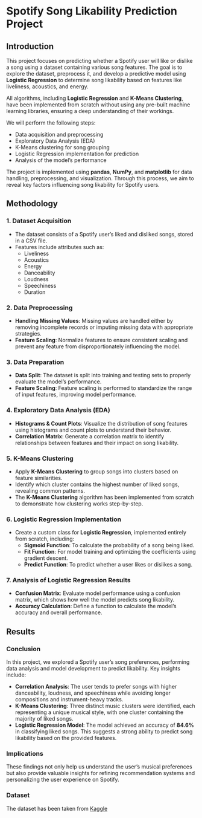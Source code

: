 # Spotify Song Likability Prediction Project

## Introduction
This project focuses on predicting whether a Spotify user will like or dislike a song using a dataset containing various song features. The goal is to explore the dataset, preprocess it, and develop a predictive model using **Logistic Regression** to determine song likability based on features like liveliness, acoustics, and energy.

All algorithms, including **Logistic Regression** and **K-Means Clustering**, have been implemented from scratch without using any pre-built machine learning libraries, ensuring a deep understanding of their workings.

We will perform the following steps:
- Data acquisition and preprocessing
- Exploratory Data Analysis (EDA)
- K-Means clustering for song grouping
- Logistic Regression implementation for prediction
- Analysis of the model’s performance

The project is implemented using **pandas**, **NumPy**, and **matplotlib** for data handling, preprocessing, and visualization. Through this process, we aim to reveal key factors influencing song likability for Spotify users.

## Methodology

### 1. Dataset Acquisition
- The dataset consists of a Spotify user’s liked and disliked songs, stored in a CSV file.
- Features include attributes such as:
  - Liveliness
  - Acoustics
  - Energy
  - Danceability
  - Loudness
  - Speechiness
  - Duration

### 2. Data Preprocessing
- **Handling Missing Values**: Missing values are handled either by removing incomplete records or imputing missing data with appropriate strategies.
- **Feature Scaling**: Normalize features to ensure consistent scaling and prevent any feature from disproportionately influencing the model.

### 3. Data Preparation
- **Data Split**: The dataset is split into training and testing sets to properly evaluate the model’s performance.
- **Feature Scaling**: Feature scaling is performed to standardize the range of input features, improving model performance.

### 4. Exploratory Data Analysis (EDA)
- **Histograms & Count Plots**: Visualize the distribution of song features using histograms and count plots to understand their behavior.
- **Correlation Matrix**: Generate a correlation matrix to identify relationships between features and their impact on song likability.

### 5. K-Means Clustering
- Apply **K-Means Clustering** to group songs into clusters based on feature similarities.
- Identify which cluster contains the highest number of liked songs, revealing common patterns.
- The **K-Means Clustering** algorithm has been implemented from scratch to demonstrate how clustering works step-by-step.

### 6. Logistic Regression Implementation
- Create a custom class for **Logistic Regression**, implemented entirely from scratch, including:
  - **Sigmoid Function**: To calculate the probability of a song being liked.
  - **Fit Function**: For model training and optimizing the coefficients using gradient descent.
  - **Predict Function**: To predict whether a user likes or dislikes a song.
  
### 7. Analysis of Logistic Regression Results
- **Confusion Matrix**: Evaluate model performance using a confusion matrix, which shows how well the model predicts song likability.
- **Accuracy Calculation**: Define a function to calculate the model’s accuracy and overall performance.

## Results

### Conclusion
In this project, we explored a Spotify user’s song preferences, performing data analysis and model development to predict likability. Key insights include:
- **Correlation Analysis**: The user tends to prefer songs with higher danceability, loudness, and speechiness while avoiding longer compositions and instrument-heavy tracks.
- **K-Means Clustering**: Three distinct music clusters were identified, each representing a unique musical style, with one cluster containing the majority of liked songs.
- **Logistic Regression Model**: The model achieved an accuracy of **84.6%** in classifying liked songs. This suggests a strong ability to predict song likability based on the provided features.

### Implications
These findings not only help us understand the user’s musical preferences but also provide valuable insights for refining recommendation systems and personalizing the user experience on Spotify.

### Dataset
The dataset has been taken from [Kaggle](https://www.kaggle.com/datasets/bricevergnou/spotify-recommendation)
